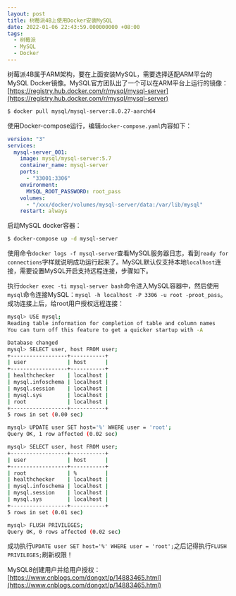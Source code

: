 ```yaml
---
layout: post
title: 树莓派4B上使用Docker安装MySQL
date: 2022-01-06 22:43:59.000000000 +08:00
tags: 
  - 树莓派
  - MySQL
  - Docker
---
```

树莓派4B属于ARM架构，要在上面安装MySQL，需要选择适配ARM平台的MySQL Docker镜像。MySQL官方团队出了一个可以在ARM平台上运行的镜像：[https://registry.hub.docker.com/r/mysql/mysql-server](https://registry.hub.docker.com/r/mysql/mysql-server)

```bash
$ docker pull mysql/mysql-server:8.0.27-aarch64
```

使用Docker-compose运行，编辑`docker-compose.yaml`内容如下：
```yaml
version: "3"
services:
  mysql-server_001:
    image: mysql/mysql-server:5.7
    container_name: mysql-server
    ports:
      - "33001:3306"
    environment:
      MYSQL_ROOT_PASSWORD: root_pass
    volumes:
      - "/xxx/docker/volumes/mysql-server/data:/var/lib/mysql"
    restart: always
```

启动MySQL docker容器：
```bash
$ docker-compose up -d mysql-server
```

使用命令`docker logs -f mysql-server`查看MySQL服务器日志，看到`ready for connections`字样就说明成功运行起来了。MySQL默认仅支持本地`localhost`连接，需要设置MySQL开启支持远程连接，步骤如下。

执行`docker exec -ti mysql-server bash`命令进入MySQL容器中，然后使用`mysql`命令连接MySQL：`mysql -h localhost -P 3306 -u root -proot_pass`。成功连接上后，给root用户授权远程连接：

```bash
mysql> USE mysql;
Reading table information for completion of table and column names
You can turn off this feature to get a quicker startup with -A

Database changed
mysql> SELECT user, host FROM user;
+------------------+-----------+
| user             | host      |
+------------------+-----------+
| healthchecker    | localhost |
| mysql.infoschema | localhost |
| mysql.session    | localhost |
| mysql.sys        | localhost |
| root             | localhost |
+------------------+-----------+
5 rows in set (0.00 sec)

mysql> UPDATE user SET host='%' WHERE user = 'root';
Query OK, 1 row affected (0.02 sec)

mysql> SELECT user, host FROM user;
+------------------+-----------+
| user             | host      |
+------------------+-----------+
| root             | %         |
| healthchecker    | localhost |
| mysql.infoschema | localhost |
| mysql.session    | localhost |
| mysql.sys        | localhost |
+------------------+-----------+
5 rows in set (0.01 sec)

mysql> FLUSH PRIVILEGES;
Query OK, 0 rows affected (0.02 sec)
```

成功执行`UPDATE user SET host='%' WHERE user = 'root';`之后记得执行`FLUSH PRIVILEGES;`刷新权限！

MySQL8创建用户并给用户授权：[https://www.cnblogs.com/dongxt/p/14883465.html](https://www.cnblogs.com/dongxt/p/14883465.html)